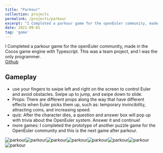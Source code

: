 ```yaml
---
title: "Parkour"
collection: projects
permalink: /projects/parkour
excerpt: "I Completed a parkour game for the openEuler community, made in the Cocos game engine with  Typescript. This was a team project, and I was the only programmer.<br/><img src='/images/parkour1.png'>"
date: 2021-09-01
tag: 'game'
---
```


I Completed a parkour game for the openEuler community, made in the Cocos game engine with  Typescript. This was a team project, and I was the only programmer.   
[Github](https://github.com/jinjinhe2001/Parkour-Game)
## Gameplay
- use your fingers to swipe left and right on the screen to control Euler and avoid obstacles. Swipe up to jump, and swipe down to slide.
- Props: There are different props along the way that have different effects when Euler picks them up, such as: temporary invincibility, attracting coins, and increasing speed.
- quiz: After the character dies, a question and answer box will pop up with trivia about the OpenEuler system. Answer it and continue!
- more games: I completed the prototype of another puzzle game for the OpenEuler community and this is the next game after parkour.  

![parkour](http://jinjinhe2001.github.io/images/parkour/1.png)![parkour](http://jinjinhe2001.github.io/images/parkour/2.png)![parkour](http://jinjinhe2001.github.io/images/parkour/3.png)![parkour](http://jinjinhe2001.github.io/images/parkour/4.png)![parkour](http://jinjinhe2001.github.io/images/parkour/5.png)![parkour](http://jinjinhe2001.github.io/images/parkour/6.png)![parkour](http://jinjinhe2001.github.io/images/parkour/7.png)![parkour](http://jinjinhe2001.github.io/images/parkour/8.png)

